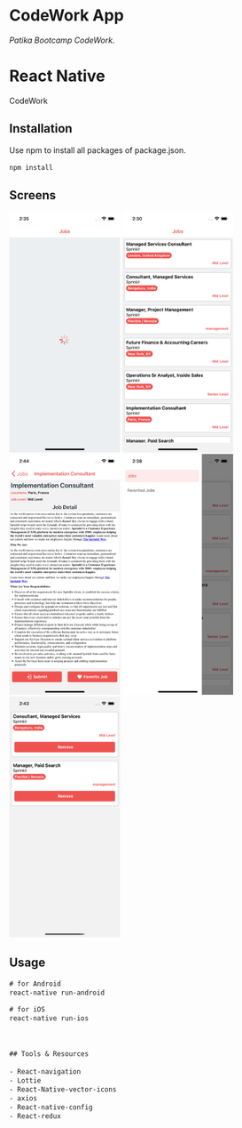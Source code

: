 # CodeWork App

_Patika Bootcamp CodeWork._

# React Native

CodeWork

## Installation

Use npm to install all packages of package.json.

```bash
npm install
```

## Screens

<div>
<img src="./image/kodwork_1.png" width="200" alt="Screens" />
<img src="./image/kodwork_2.png" width="200" alt="Screens" />
<img src="./image/kodwork_3.png" width="200" alt="Screens" />
<img src="./image/kodwork_4.png" width="200" alt="Screens" />
<img src="./image/kodwork_5.png" width="200" alt="Screens" />
</div>

## Usage

```
# for Android
react-native run-android
```

```
# for iOS
react-native run-ios



## Tools & Resources

- React-navigation
- Lottie
- React-Native-vector-icons
- axios
- React-native-config
- React-redux
```
